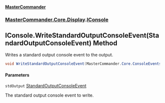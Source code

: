 #### [MasterCommander](MasterCommander.md 'MasterCommander')
### [MasterCommander.Core.Display](MasterCommander.md#MasterCommander.Core.Display 'MasterCommander.Core.Display').[IConsole](IConsole.md 'MasterCommander.Core.Display.IConsole')

## IConsole.WriteStandardOutputConsoleEvent(StandardOutputConsoleEvent) Method

Writes a standard output console event to the output.

```csharp
void WriteStandardOutputConsoleEvent(MasterCommander.Core.ConsoleEvents.StandardOutputConsoleEvent stdOutput);
```
#### Parameters

<a name='MasterCommander.Core.Display.IConsole.WriteStandardOutputConsoleEvent(MasterCommander.Core.ConsoleEvents.StandardOutputConsoleEvent).stdOutput'></a>

`stdOutput` [StandardOutputConsoleEvent](StandardOutputConsoleEvent.md 'MasterCommander.Core.ConsoleEvents.StandardOutputConsoleEvent')

The standard output console event to write.